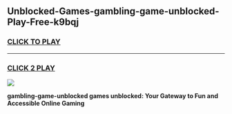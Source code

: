 
## Unblocked-Games-gambling-game-unblocked-Play-Free-k9bqj
<h3>
<a href="https://premium76.site?title=gambling-game-unblocked&ref=23A">CLICK TO PLAY</a></h3>
<hr>

<h3>
<a href="https://premium76.site?title=gambling-game-unblocked&ref=23A">CLICK 2 PLAY</a>
  
</h3>

<a href="https://premium76.site?title=gambling-game-unblocked&ref=23A"><img src="https://clearcache.store/games.png"></a>


**gambling-game-unblocked games unblocked: Your Gateway to Fun and Accessible Online Gaming**
